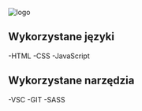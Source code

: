 ![logo](../grafika.png)



## Wykorzystane języki
-HTML
-CSS
-JavaScript

## Wykorzystane narzędzia
-VSC
-GIT
-SASS


